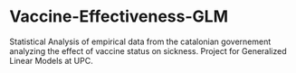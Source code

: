# Vaccine-Effectiveness-GLM
Statistical Analysis of empirical data from the catalonian governement analyzing the effect of vaccine status on sickness. Project for Generalized Linear Models at UPC.
